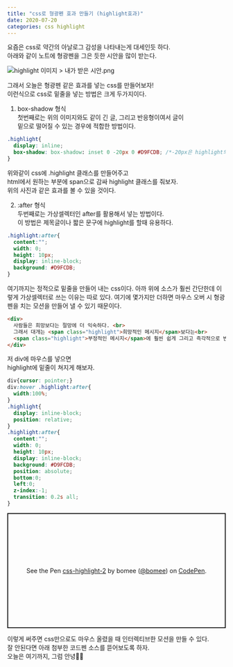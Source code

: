 ```yaml
---
title: "css로 형광펜 효과 만들기 (highlight효과)"
date: 2020-07-20
categories: css highlight
---
```

요즘은 css로 약간의 아날로그 감성을 나타내는게 대세인듯 하다.  
아래와 같이 노트에 형광펜을 그은 듯한 시안을 많이 받는다.   
   
<img src="https://bomee88.github.io//images/200727_1.png" alt="highlight 이미지"/>   
> 내가 받은 시안.png
   
그래서 오늘은 형광펜 같은 효과를 넣는 css를 만들어보자!   
이런식으로 css로 밑줄을 넣는 방법은 크게 두가지이다.
      
1. box-shadow 형식   
첫번째로는 위의 이미지와도 같이 긴 글, 그리고 반응형이여서 글이      
밑으로 떨어질 수 있는 경우에 적합한 방법이다.
   
```css
.highlight{
  display: inline;
  box-shadow: box-shadow: inset 0 -20px 0 #D9FCDB; /*-20px은 highlight의 두께*/
}
```
   
위와같이 css에 .highlight 클래스를 만들어주고   
html에서 원하는 부분에 span으로 감싸 highlight 클래스를 줘보자.   
위의 사진과 같은 효과를 볼 수 있을 것이다.
   
2. :after 형식   
두번째로는 가상셀렉터인 after를 활용해서 넣는 방법이다.   
이 방법은 제목글이나 짧은 문구에 highlight를 할때 유용하다.   
   
```css
.highlight:after{
  content:"";
  width: 0;
  height: 10px;
  display: inline-block;
  background: #D9FCDB;
}
```
여기까지는 정적으로 밑줄을 만들어 내는 css이다.
아까 위에 소스가 훨씬 간단한데 이렇게 가상셀렉터로 쓰는 이유는 따로 있다.
여기에 몇가지만 더하면 마우스 오버 시 형광펜을 치는 모션을 만들어 낼 수 있기 때문이다.
   
```html
<div>
  사람들은 희망보다는 절망에 더 익숙하다. <br>
  그래서 대개는 <span class="highlight">희망적인 메시지</span>보다는<br>
  <span class="highlight">부정적인 메시지</span>에 훨씬 쉽게 그리고 즉각적으로 반응한다. 
</div>
```
    
저 div에 마우스를 넣으면   
highlight에 밑줄이 쳐지게 해보자.

```css
div{cursor: pointer;}
div:hover .highlight:after{
  width:100%;
}
.highlight{
  display: inline-block; 
  position: relative;
}
.highlight:after{
  content:"";
  width: 0;
  height: 10px;
  display: inline-block;
  background: #D9FCDB;
  position: absolute;
  bottom:0;
  left:0;
  z-index:-1;
  transition: 0.2s all;
}
```
   
<p class="codepen" data-height="265" data-theme-id="light" data-default-tab="css,result" data-user="bomee" data-slug-hash="PoZgxer" style="height: 265px; box-sizing: border-box; display: flex; align-items: center; justify-content: center; border: 2px solid; margin: 1em 0; padding: 1em;" data-pen-title="css-highlight-2">
  <span>See the Pen <a href="https://codepen.io/bomee/pen/PoZgxer">
  css-highlight-2</a> by bomee (<a href="https://codepen.io/bomee">@bomee</a>)
  on <a href="https://codepen.io">CodePen</a>.</span>
</p>
<script async src="https://static.codepen.io/assets/embed/ei.js"></script>

이렇게 써주면 css만으로도 마우스 올렸을 때 인터렉티브한 모션을 만들 수 있다.    
잘 안된다면 아래 첨부한 코드펜 소스를 뜯어보도록 하자.   
오늘은 여기까지, 그럼 안녕🙋‍♀️
